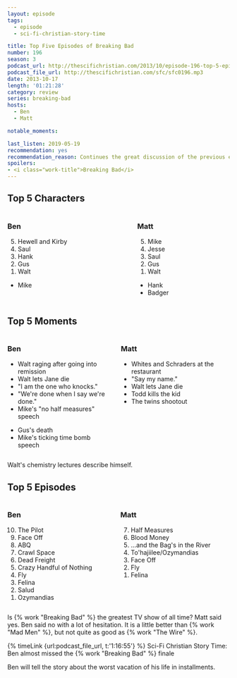 ```yaml
---
layout: episode
tags:
  - episode
  - sci-fi-christian-story-time

title: Top Five Episodes of Breaking Bad
number: 196
season: 3
podcast_url: http://thescifichristian.com/2013/10/episode-196-top-5-episodes-of-breaking-bad/
podcast_file_url: http://thescifichristian.com/sfc/sfc0196.mp3
date: 2013-10-17
length: '01:21:28'
category: review
series: breaking-bad
hosts:
  - Ben
  - Matt

notable_moments:

last_listen: 2019-05-19
recommendation: yes
recommendation_reason: Continues the great discussion of the previous episode
spoilers: 
- <i class="work-title">Breaking Bad</i>
---
```


<div class="top-five">
  <h2 class="has-text-centered">Top 5 Characters</h2>
  <div class="columns">
    <div class="column ben">
      <h3>Ben</h3>
      <ol reversed>
        <li>Hewell and Kirby
        <li>Saul
        <li>Hank
        <li>Gus
        <li>Walt
      </ol>
      <ul class="runner-ups">
        <li>Mike
      </ul>
    </div>
    <div class="column matt">
      <h3>Matt</h3>
      <ol reversed>
        <li>Mike
        <li>Jesse
        <li>Saul
        <li>Gus
        <li>Walt
      </ol>
      <ul class="runner-ups">
        <li>Hank
        <li>Badger 
      </ul>
    </div>
  </div>
</div>

<div class="top-five">
  <h2 class="has-text-centered">Top 5 Moments</h2>
  <div class="columns">
    <div class="column ben">
      <h3>Ben</h3>
      <ul>
        <li>Walt raging after going into remission 
        <li>Walt lets Jane die
        <li>"I am the one who knocks."
        <li>"We're done when I say we're done." 
        <li>Mike's "no half measures" speech
      </ul>
      <ul class="runner-ups">
        <li>Gus's death
        <li>Mike's ticking time bomb speech
      </ul>
    </div>
    <div class="column matt">
      <h3>Matt</h3>
      <ul>
        <li>Whites and Schraders at the restaurant
        <li>"Say my name."
        <li>Walt lets Jane die
        <li>Todd kills the kid
        <li>The twins shootout
      </ul>
    </div>
  </div>
</div>

Walt's chemistry lectures describe himself. 

<div class="top-five">
  <h2 class="has-text-centered">Top 5 Episodes</h2>
  <div class="columns">
    <div class="column ben">
      <h3>Ben</h3>
      <ol reversed>
        <li>The Pilot
        <li>Face Off
        <li>ABQ
        <li>Crawl Space
        <li>Dead Freight
        <li>Crazy Handful of Nothing
        <li>Fly
        <li>Felina
        <li>Salud
        <li>Ozymandias
      </ol>
    </div>
    <div class="column matt">
      <h3>Matt</h3>
      <ol reversed>
        <li>Half Measures
        <li>Blood Money
        <li>...and the Bag's in the River
        <li>To'hajiilee/Ozymandias
        <li>Face Off
        <li>Fly
        <li>Felina
      </ol>
    </div>
  </div>
</div>

Is {% work "Breaking Bad" %} the greatest TV show of all time? Matt said yes. Ben said no with a lot of hesitation. It is a little better than {% work "Mad Men" %}, but not quite as good as {% work "The Wire" %}.

{% timeLink {url:podcast_file_url, t:'1:16:55'} %} Sci-Fi Christian Story Time: Ben almost missed the {% work "Breaking Bad" %} finale

Ben will tell the story about the worst vacation of his life in installments.